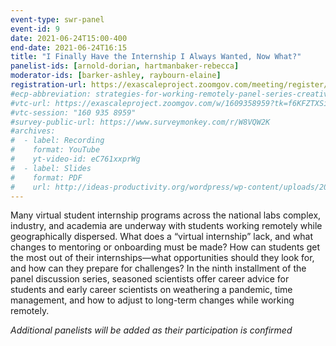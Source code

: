 ```yaml
---
event-type: swr-panel
event-id: 9
date: 2021-06-24T15:00-400
end-date: 2021-06-24T16:15
title: "I Finally Have the Internship I Always Wanted, Now What?"
panelist-ids: [arnold-dorian, hartmanbaker-rebecca]
moderator-ids: [barker-ashley, raybourn-elaine]
registration-url: https://exascaleproject.zoomgov.com/meeting/register/vJItdeqpqz0iE1t-Tcjep4GTaFk3IqbBBAY
#ecp-abbreviation: strategies-for-working-remotely-panel-series-creativity
#vtc-url: https://exascaleproject.zoomgov.com/w/1609358959?tk=f6KFZTXSiKBnUK8-J7IfUnwZbhDvYrkzXN3lB3TToDc.DQIAAAAAX-zebxZsNmRUTUViZ1NTYXpBVndXRDQ0Tnp3AAAAAAAAAAAAAAAAAAAAAAAAAAAA
#vtc-session: "160 935 8959"
#survey-public-url: https://www.surveymonkey.com/r/W8VQW2K
#archives:
#  - label: Recording
#    format: YouTube
#    yt-video-id: eC761xxprWg
#  - label: Slides
#    format: PDF
#    url: http://ideas-productivity.org/wordpress/wp-content/uploads/2021/03/swr008-creativity.pdf
---
```

Many virtual student internship programs across the national labs complex, industry, and academia are underway with students working remotely while geographically dispersed. What does a “virtual internship” lack, and what changes to mentoring or onboarding must be made? How can students get the most out of their internships—what opportunities should they look for, and how can they prepare for challenges? In the ninth installment of the panel discussion series, seasoned scientists offer career advice for students and early career scientists on weathering a pandemic, time management, and how to adjust to long-term changes while working remotely.

*Additional panelists will be added as their participation is confirmed*
